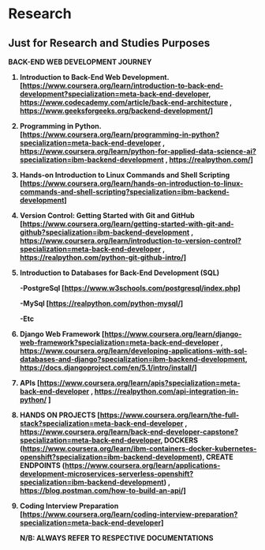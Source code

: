 # Research
## Just for Research and Studies Purposes

<strong>BACK-END WEB DEVELOPMENT JOURNEY<strong/>

1. Introduction to Back-End Web Development. [https://www.coursera.org/learn/introduction-to-back-end-development?specialization=meta-back-end-developer, https://www.codecademy.com/article/back-end-architecture , https://www.geeksforgeeks.org/backend-development/]

2. Programming in Python. [https://www.coursera.org/learn/programming-in-python?specialization=meta-back-end-developer , https://www.coursera.org/learn/python-for-applied-data-science-ai?specialization=ibm-backend-development , https://realpython.com/]

3. Hands-on Introduction to Linux Commands and Shell Scripting [https://www.coursera.org/learn/hands-on-introduction-to-linux-commands-and-shell-scripting?specialization=ibm-backend-development]

4. Version Control: Getting Started with Git and GitHub [https://www.coursera.org/learn/getting-started-with-git-and-github?specialization=ibm-backend-development , https://www.coursera.org/learn/introduction-to-version-control?specialization=meta-back-end-developer , https://realpython.com/python-git-github-intro/]

5. Introduction to Databases for Back-End Development (SQL)
   
     -PostgreSql [https://www.w3schools.com/postgresql/index.php]
   
     -MySql [https://realpython.com/python-mysql/]
   
     -Etc
   
6. Django Web Framework [https://www.coursera.org/learn/django-web-framework?specialization=meta-back-end-developer , https://www.coursera.org/learn/developing-applications-with-sql-databases-and-django?specialization=ibm-backend-development, https://docs.djangoproject.com/en/5.1/intro/install/]

7. APIs [https://www.coursera.org/learn/apis?specialization=meta-back-end-developer , https://realpython.com/api-integration-in-python/ ]

8. HANDS ON PROJECTS [https://www.coursera.org/learn/the-full-stack?specialization=meta-back-end-developer , https://www.coursera.org/learn/back-end-developer-capstone?specialization=meta-back-end-developer, DOCKERS (https://www.coursera.org/learn/ibm-containers-docker-kubernetes-openshift?specialization=ibm-backend-development), <STRONG>CREATE ENDPOINTS<STRONG/> (https://www.coursera.org/learn/applications-development-microservices-serverless-openshift?specialization=ibm-backend-development) , https://blog.postman.com/how-to-build-an-api/]

9. Coding Interview Preparation [https://www.coursera.org/learn/coding-interview-preparation?specialization=meta-back-end-developer]


    N/B: ALWAYS REFER TO RESPECTIVE DOCUMENTATIONS
